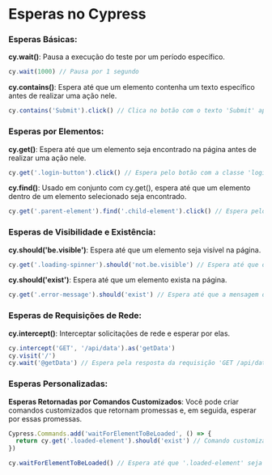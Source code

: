 # Esperas no Cypress

### Esperas Básicas:

**cy.wait()**: Pausa a execução do teste por um período específico.
   ```javascript
   cy.wait(1000) // Pausa por 1 segundo
   ```

**cy.contains()**: Espera até que um elemento contenha um texto específico antes de realizar uma ação nele.
   ```javascript
   cy.contains('Submit').click() // Clica no botão com o texto 'Submit' após ele ser encontrado
   ```

### Esperas por Elementos:

**cy.get()**: Espera até que um elemento seja encontrado na página antes de realizar uma ação nele.
   ```javascript
   cy.get('.login-button').click() // Espera pelo botão com a classe 'login-button' e então clica nele
   ```

**cy.find()**: Usado em conjunto com cy.get(), espera até que um elemento dentro de um elemento selecionado seja encontrado.
   ```javascript
   cy.get('.parent-element').find('.child-element').click() // Espera pelo elemento filho dentro de '.parent-element' e então clica nele
   ```

### Esperas de Visibilidade e Existência:

**cy.should('be.visible')**: Espera até que um elemento seja visível na página.
   ```javascript
   cy.get('.loading-spinner').should('not.be.visible') // Espera até que o spinner de carregamento não seja mais visível
   ```

**cy.should('exist')**: Espera até que um elemento exista na página.
   ```javascript
   cy.get('.error-message').should('exist') // Espera até que a mensagem de erro exista na página
   ```

### Esperas de Requisições de Rede:

**cy.intercept()**: Interceptar solicitações de rede e esperar por elas.
   ```javascript
   cy.intercept('GET', '/api/data').as('getData')
   cy.visit('/')
   cy.wait('@getData') // Espera pela resposta da requisição 'GET /api/data'
   ```

### Esperas Personalizadas:

**Esperas Retornadas por Comandos Customizados**: Você pode criar comandos customizados que retornam promessas e, em seguida, esperar por essas promessas.
   ```javascript
   Cypress.Commands.add('waitForElementToBeLoaded', () => {
     return cy.get('.loaded-element').should('exist') // Comando customizado que espera até que '.loaded-element' exista
   })

   cy.waitForElementToBeLoaded() // Espera até que '.loaded-element' seja encontrado
   ```
